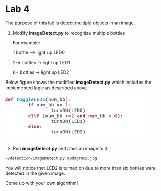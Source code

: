 # Lab 4
The purpose of this lab is detect multiple objects in an image.


1. Modify **imageDetect.py** to recognize multiple bottles
    
    For example:

    1 bottle –> light up LED0

    2-5 bottles -> light up LED1

    6+ bottles -> light up LED2


Below figure shows the modified **imageDetect.py** which includes the implemented logic as described above.

![Lab 4](/tx1_labs/images/lab4.png)

2. Run **imageDetect.py** and pass an image to it.

```
~/detection/imageDetect.py sodagroup.jpg
```

You will notice that LED2 is turned on due to more than six bottles were detected in the given image.

Come up with your own algorithm!
